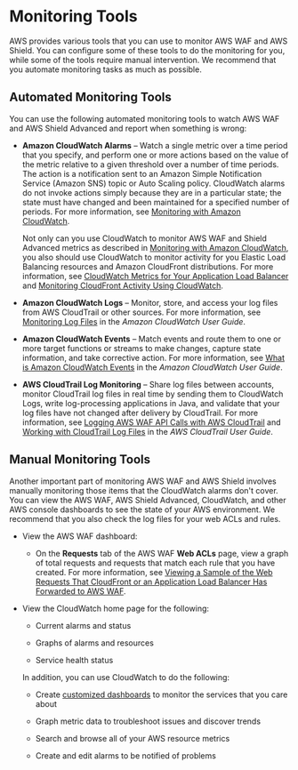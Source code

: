 # Monitoring Tools<a name="monitoring_automated_manual"></a>

AWS provides various tools that you can use to monitor AWS WAF and AWS Shield\. You can configure some of these tools to do the monitoring for you, while some of the tools require manual intervention\. We recommend that you automate monitoring tasks as much as possible\.

## Automated Monitoring Tools<a name="monitoring_automated_tools"></a>

You can use the following automated monitoring tools to watch AWS WAF and AWS Shield Advanced and report when something is wrong:

+ **Amazon CloudWatch Alarms** – Watch a single metric over a time period that you specify, and perform one or more actions based on the value of the metric relative to a given threshold over a number of time periods\. The action is a notification sent to an Amazon Simple Notification Service \(Amazon SNS\) topic or Auto Scaling policy\. CloudWatch alarms do not invoke actions simply because they are in a particular state; the state must have changed and been maintained for a specified number of periods\. For more information, see [Monitoring with Amazon CloudWatch](monitoring-cloudwatch.md)\.

  Not only can you use CloudWatch to monitor AWS WAF and Shield Advanced metrics as described in [Monitoring with Amazon CloudWatch](monitoring-cloudwatch.md), you also should use CloudWatch to monitor activity for you Elastic Load Balancing resources and Amazon CloudFront distributions\. For more information, see [CloudWatch Metrics for Your Application Load Balancer](http://docs.aws.amazon.com/elasticloadbalancing/latest/application/load-balancer-cloudwatch-metrics.html) and [Monitoring CloudFront Activity Using CloudWatch](http://docs.aws.amazon.com/AmazonCloudFront/latest/DeveloperGuide/monitoring-using-cloudwatch.html)\. 

+ **Amazon CloudWatch Logs** – Monitor, store, and access your log files from AWS CloudTrail or other sources\. For more information, see [Monitoring Log Files](http://docs.aws.amazon.com/AmazonCloudWatch/latest/DeveloperGuide/WhatIsCloudWatchLogs.html) in the *Amazon CloudWatch User Guide*\.

+ **Amazon CloudWatch Events** – Match events and route them to one or more target functions or streams to make changes, capture state information, and take corrective action\. For more information, see [What is Amazon CloudWatch Events](http://docs.aws.amazon.com/AmazonCloudWatch/latest/DeveloperGuide/WhatIsCloudWatchEvents.html) in the *Amazon CloudWatch User Guide*\.

+ **AWS CloudTrail Log Monitoring** – Share log files between accounts, monitor CloudTrail log files in real time by sending them to CloudWatch Logs, write log\-processing applications in Java, and validate that your log files have not changed after delivery by CloudTrail\. For more information, see [Logging AWS WAF API Calls with AWS CloudTrail](logging-using-cloudtrail.md) and [Working with CloudTrail Log Files](http://docs.aws.amazon.com/awscloudtrail/latest/userguide/cloudtrail-working-with-log-files.html) in the *AWS CloudTrail User Guide*\. 

## Manual Monitoring Tools<a name="monitoring_manual_tools"></a>

Another important part of monitoring AWS WAF and AWS Shield involves manually monitoring those items that the CloudWatch alarms don't cover\. You can view the AWS WAF, AWS Shield Advanced, CloudWatch, and other AWS console dashboards to see the state of your AWS environment\. We recommend that you also check the log files for your web ACLs and rules\.

+ View the AWS WAF dashboard: 

  + On the **Requests** tab of the AWS WAF **Web ACLs** page, view a graph of total requests and requests that match each rule that you have created\. For more information, see [Viewing a Sample of the Web Requests That CloudFront or an Application Load Balancer Has Forwarded to AWS WAF](web-acl-testing.md#web-acl-testing-view-sample)\.

+ View the CloudWatch home page for the following:

  + Current alarms and status

  + Graphs of alarms and resources

  + Service health status

  In addition, you can use CloudWatch to do the following:

  + Create [customized dashboards](http://docs.aws.amazon.com/AmazonCloudWatch/latest/DeveloperGuide/CloudWatch_Dashboards.html) to monitor the services that you care about

  + Graph metric data to troubleshoot issues and discover trends

  + Search and browse all of your AWS resource metrics

  + Create and edit alarms to be notified of problems